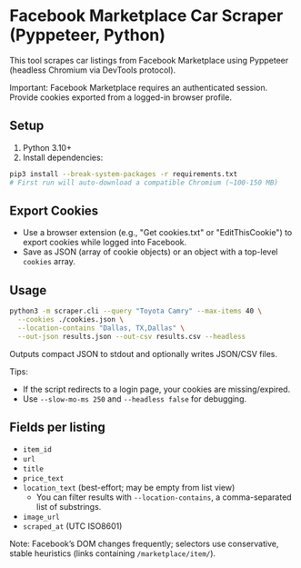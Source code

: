 # Facebook Marketplace Car Scraper (Pyppeteer, Python)

This tool scrapes car listings from Facebook Marketplace using Pyppeteer (headless Chromium via DevTools protocol).

Important: Facebook Marketplace requires an authenticated session. Provide cookies exported from a logged-in browser profile.

## Setup

1. Python 3.10+
2. Install dependencies:

```bash
pip3 install --break-system-packages -r requirements.txt
# First run will auto-download a compatible Chromium (~100-150 MB)
```

## Export Cookies

- Use a browser extension (e.g., "Get cookies.txt" or "EditThisCookie") to export cookies while logged into Facebook.
- Save as JSON (array of cookie objects) or an object with a top-level `cookies` array.

## Usage

```bash
python3 -m scraper.cli --query "Toyota Camry" --max-items 40 \
  --cookies ./cookies.json \
  --location-contains "Dallas, TX,Dallas" \
  --out-json results.json --out-csv results.csv --headless
```

Outputs compact JSON to stdout and optionally writes JSON/CSV files.

Tips:
- If the script redirects to a login page, your cookies are missing/expired.
- Use `--slow-mo-ms 250` and `--headless false` for debugging.

## Fields per listing

- `item_id`
- `url`
- `title`
- `price_text`
- `location_text` (best-effort; may be empty from list view)
  - You can filter results with `--location-contains`, a comma-separated list of substrings.
- `image_url`
- `scraped_at` (UTC ISO8601)

Note: Facebook’s DOM changes frequently; selectors use conservative, stable heuristics (links containing `/marketplace/item/`).
